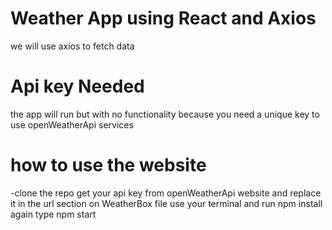# Weather App using React and Axios

we will use axios to fetch data

# Api key Needed

the app will run but with no functionality because you need a unique key to use openWeatherApi services

# how to use the website

-clone the repo
get your api key from openWeatherApi website and replace it in the url section on WeatherBox file
use your terminal and run npm install
again type npm start
